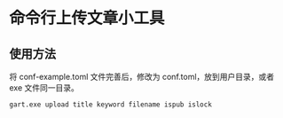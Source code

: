 # 命令行上传文章小工具

## 使用方法

将 conf-example.toml 文件完善后，修改为 conf.toml，放到用户目录，或者 exe 文件同一目录。

```
gart.exe upload title keyword filename ispub islock
```
